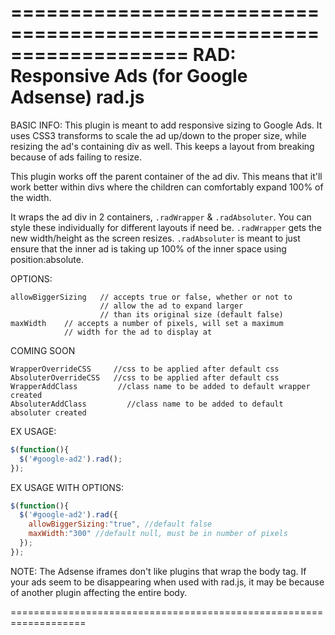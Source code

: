 ===================================================================
RAD: Responsive Ads (for Google Adsense)
rad.js
===================================================================

BASIC INFO:
This plugin is meant to add responsive sizing to Google Ads.
It uses CSS3 transforms to scale the ad up/down to the proper size,
while resizing the ad's containing div as well.
This keeps a layout from breaking because of ads failing to resize.

This plugin works off the parent container of the ad div.
This means that it'll work better within divs where the children 
can comfortably expand 100% of the width.

It wraps the ad div in 2 containers, `.radWrapper` & `.radAbsoluter`.
You can style these individually for different layouts if need be.
`.radWrapper` gets the new width/height as the screen resizes.
`.radAbsoluter` is meant to just ensure that the inner ad is taking
up 100% of the inner space using position:absolute.

OPTIONS:
```
allowBiggerSizing   // accepts true or false, whether or not to 
                    // allow the ad to expand larger 
                    // than its original size (default false)
maxWidth    // accepts a number of pixels, will set a maximum 
            // width for the ad to display at
```

COMING SOON
```
WrapperOverrideCSS     //css to be applied after default css
AbsoluterOverrideCSS   //css to be applied after default css
WrapperAddClass         //class name to be added to default wrapper created
AbsoluterAddClass         //class name to be added to default absoluter created
```

EX USAGE:
```javascript
$(function(){
  $('#google-ad2').rad();
});
```
EX USAGE WITH OPTIONS:
```javascript
$(function(){
  $('#google-ad2').rad({
    allowBiggerSizing:"true", //default false
    maxWidth:"300" //default null, must be in number of pixels
  });
});
```
NOTE:
The Adsense iframes don't like plugins that wrap the body tag.
If your ads seem to be disappearing when used with rad.js, it may
be because of another plugin affecting the entire body.


===================================================================
